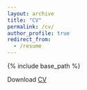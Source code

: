 ```yaml
---
layout: archive
title: "CV"
permalink: /cv/
author_profile: true
redirect_from:
  - /resume
---
```


{% include base_path %}

Download [CV]()